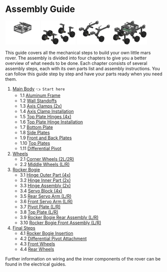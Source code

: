 # Assembly Guide

<img src="images/100_main_body.png" width="22%"></img>
<img src="images/200_wheel_assembly.png" width="22%"></img>
<img src="images/300_rocker_bogie.png" width="22%"></img>
<img src="images/400_full_rover.png" width="22%"></img>

This guide covers all the mechanical steps to build your own little mars rover. The assembly is divided into four chapters to give you a better overview of what needs to be done. Each chapter consists of several assembly steps, each with its own parts list and assembly instructions. You can follow this guide step by step and have your parts ready when you need them.

1. [Main Body](1_main_body.md#1-main-body) `👈 Start here`
   - 1.1 [Aluminum Frame](1_main_body.md#11-aluminum-frame)
   - 1.2 [Wall Standoffs](1_main_body.md#12-wall-standoffs)
   - 1.3 [Axis Clamps (2x)](1_main_body.md#13-axis-clamps-2x)
   - 1.4 [Axis Clamp Installation](1_main_body.md#14-axis-clamp-installation)
   - 1.5 [Top Plate Hinges (4x)](1_main_body.md#15-top-plate-hinges-4x)
   - 1.6 [Top Plate Hinge Installation](1_main_body.md#16-top-plate-hinge-installation)
   - 1.7 [Bottom Plate](1_main_body.md#17-bottom-plate)
   - 1.8 [Side Plates](1_main_body.md#18-side-plates)
   - 1.9 [Front and Back Plates](1_main_body.md#19-front-and-back-plates)
   - 1.10 [Top Plates](1_main_body.md#110-top-plates)
   - 1.11 [Differential Pivot](1_main_body.md#111-differential-pivot)
2. [Wheels](2_wheels.md#2-wheels)
   - 2.1 [Corner Wheels (2L/2R)](2_wheels.md#21-corner-wheels-2l2r)
   - 2.2 [Middle Wheels (L/R)](2_wheels.md#22-middle-wheels-lr)
3. [Rocker Bogie](3_rocker_bogie.md#3-rocker-bogie)
   - 3.1 [Hinge Outer Part (4x)](3_rocker_bogie.md#31-hinge-outer-part-4x)
   - 3.2 [Hinge Inner Part (2x)](3_rocker_bogie.md#32-hinge-inner-part-2x)
   - 3.3 [Hinge Assembly (2x)](3_rocker_bogie.md#33-hinge-assembly-2x)
   - 3.4 [Servo Block (4x)](3_rocker_bogie.md#34-servo-block-4x)
   - 3.5 [Rear Servo Arm (L/R)](3_rocker_bogie.md#35-rear-servo-arm-lr)
   - 3.6 [Front Servo Arm (L/R)](3_rocker_bogie.md#36-front-servo-arm-lr)
   - 3.7 [Pivot Plate (L/R)](3_rocker_bogie.md#37-pivot-plate-lr)
   - 3.8 [Top Plate (L/R)](3_rocker_bogie.md#38-top-plate-lr)
   - 3.9 [Rocker Bogie Rear Assembly (L/R)](3_rocker_bogie.md#39-rocker-bogie-rear-assembly-lr)
   - 3.10 [Rocker Bogie Front Assembly (L/R)](3_rocker_bogie.md#310-rocker-bogie-front-assembly-lr)
4. [Final Steps](4_final_steps.md#4-final-steps)
   - 4.1 [Rocker Bogie Insertion](4_final_steps.md#41-rocker-bogie-insertion)
   - 4.2 [Differential Pivot Attachment](4_final_steps.md#42-differential-pivot-attachment)
   - 4.3 [Front Wheels](4_final_steps.md#43-front-wheels)
   - 4.4 [Rear Wheels](4_final_steps.md#44-rear-wheels)

Further information on wiring and the inner components of the rover can be found in the electrical guides.
